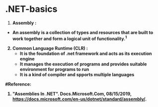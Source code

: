 # .NET-basics

1. <b> Assembly <b> :
  - An assembly is a collection of types and resources that are built to work together and form a logical unit of functionality.<sup>1</sup> 

2. <b> Common Language Runtime (CLR) </b> :
    - It is the foundation of .net framework and acts as its execution engine
    - It manages the execution of programs and provides suitable environment for programs to run
    - It is a kind of compiler and spports multiple languages
    
#Reference:
1. "Assemblies In .NET". Docs.Microsoft.Com, 08/15/2019, https://docs.microsoft.com/en-us/dotnet/standard/assembly/.
